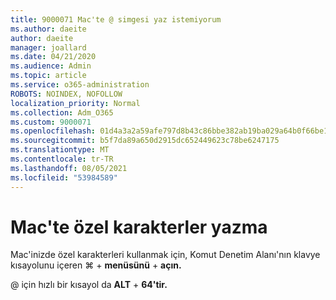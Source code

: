 ```yaml
---
title: 9000071 Mac'te @ simgesi yaz istemiyorum
ms.author: daeite
author: daeite
manager: joallard
ms.date: 04/21/2020
ms.audience: Admin
ms.topic: article
ms.service: o365-administration
ROBOTS: NOINDEX, NOFOLLOW
localization_priority: Normal
ms.collection: Adm_O365
ms.custom: 9000071
ms.openlocfilehash: 01d4a3a2a59afe797d8b43c86bbe382ab19ba029a64b0f66be11201201b9d319
ms.sourcegitcommit: b5f7da89a650d2915dc652449623c78be6247175
ms.translationtype: MT
ms.contentlocale: tr-TR
ms.lasthandoff: 08/05/2021
ms.locfileid: "53984589"
---
```

# <a name="how-to-type-special-characters-on-a-mac"></a>Mac'te özel karakterler yazma

Mac'inizde özel karakterleri kullanmak  için, Komut Denetim Alanı'nın klavye kısayolunu içeren ⌘   +  **menüsünü**  +  **açın.**

@ için hızlı bir kısayol da **ALT**  +  **64'tir.**
